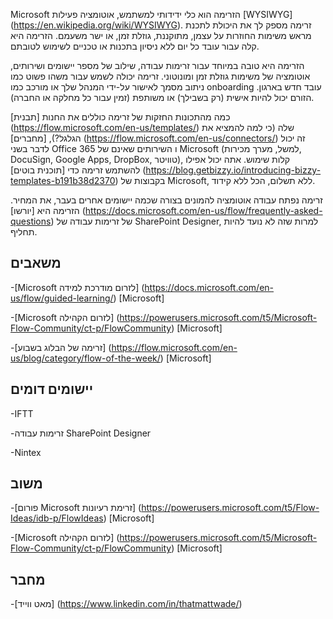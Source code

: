 

Microsoft הזרימה הוא כלי ידידותי למשתמש, אוטומציה פעילות [WYSIWYG] (https://en.wikipedia.org/wiki/WYSIWYG). זרימה מספק לך את היכולת לתכנת מראש משימות החוזרות על עצמן, מתוקננת, גוזלת זמן, או ישר משעמם. הזרימה היא קלה עבור עובד כל יום ללא ניסיון בתכנות או טכניים לשימוש לטובתם.

הזרימה היא טובה במיוחד עבור זרימות עבודה, שילוב של מספר יישומים ושירותים, אוטומציה של משימות גוזלת זמן ומונוטוני. זרימה יכולה לשמש עבור משהו פשוט כמו ניתוב מסמך לאישור על-ידי המנהל שלך או מורכב כמו onboarding עובד חדש בארגון. הזורם יכול להיות אישית (רק בשבילך) או משותפת (זמין עבור כל מחלקה או החברה).

כמה מהתכונות החזקות של זרימה כוללים את החנות [תבנית] (https://flow.microsoft.com/en-us/templates/) שלה (כי למה להמציא את הגלגל?), [מחברים] (https://flow.microsoft.com/en-us/connectors/) זה יכול לדבר בשני Office 365 ו השירותים שאינם של Microsoft (למשל, מערך מכירות, DocuSign, Google Apps, DropBox, טוויטר), קלות שימוש. אתה יכול אפילו להשתמש זרימה כדי [תוכנית בוטים] (https://blog.getbizzy.io/introducing-bizzy-templates-b191b38d2370) בקבוצות של Microsoft, ללא תשלום, הכל ללא קידוד.

זרימה נפתח עבודה אוטומציה להמונים בצורה שכמה יישומים אחרים בעבר, את המחיר. הזרימה היא [יורשו] (https://docs.microsoft.com/en-us/flow/frequently-asked-questions) של זרימות עבודה של SharePoint Designer, למרות שזה לא נועד להיות תחליף.

משאבים
---------

-[Microsoft לזרום מודרכת למידה] (https://docs.microsoft.com/en-us/flow/guided-learning/)
    \[Microsoft\]

-[Microsoft לזרום הקהילה] (https://powerusers.microsoft.com/t5/Microsoft-Flow-Community/ct-p/FlowCommunity)
    \[Microsoft\]

-[זרימה של הבלוג בשבוע] (https://flow.microsoft.com/en-us/blog/category/flow-of-the-week/)
    \[Microsoft\]

יישומים דומים
--------------------

-IFTT

-זרימות עבודה SharePoint Designer

-Nintex

משוב
--------------------

-[פורום Microsoft זרימת רעיונות] (https://powerusers.microsoft.com/t5/Flow-Ideas/idb-p/FlowIdeas)
    \[Microsoft\]

-[Microsoft לזרום הקהילה] (https://powerusers.microsoft.com/t5/Microsoft-Flow-Community/ct-p/FlowCommunity)
    \[Microsoft\]

מחבר
---------

-[מאט ווייד] (https://www.linkedin.com/in/thatmattwade/)

